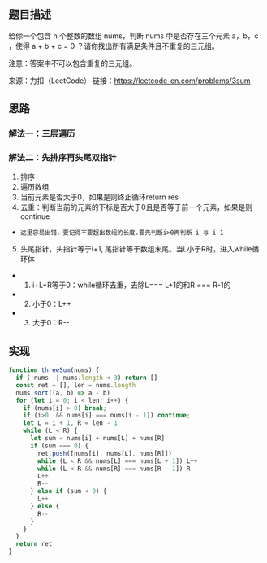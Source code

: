 ## 题目描述

给你一个包含 n 个整数的数组 nums，判断 nums 中是否存在三个元素 a，b，c ，使得 a + b + c = 0 ？请你找出所有满足条件且不重复的三元组。

注意：答案中不可以包含重复的三元组。

来源：力扣（LeetCode）
链接：https://leetcode-cn.com/problems/3sum

## 思路

### 解法一：三层遍历

### 解法二：先排序再头尾双指针

1. 排序
2. 遍历数组
3. 当前元素是否大于0，如果是则终止循环return res
4. 去重：判断当前的元素的下标是否大于0且是否等于前一个元素，如果是则continue
  - `这里容易出错，要记得不要超出数组的长度.要先判断i>0再判断 i 与 i-1`
5. 头尾指针，头指针等于i+1, 尾指针等于数组末尾。当L小于R时，进入while循环体
- 1. i+L+R等于0：while循环去重，去除L=== L+1的和R === R-1的
- 2. 小于0：L++
- 3. 大于0：R--

## 实现

```js
function threeSum(nums) {
  if (!nums || nums.length < 3) return []
  const ret = [], len = nums.length
  nums.sort((a, b) => a - b)
  for (let i = 0; i < len; i++) {
    if (nums[i] > 0) break;
    if (i>0  && nums[i] === nums[i - 1]) continue;
    let L = i + 1, R = len - 1
    while (L < R) {
      let sum = nums[i] + nums[L] + nums[R]
      if (sum === 0) {
        ret.push([nums[i], nums[L], nums[R]])
        while (L < R && nums[L] === nums[L + 1]) L++
        while (L < R && nums[R] === nums[R - 1]) R--
        L++
        R--
      } else if (sum < 0) {
        L++
      } else {
        R--
      }
    }
  }
  return ret
}
```
  

